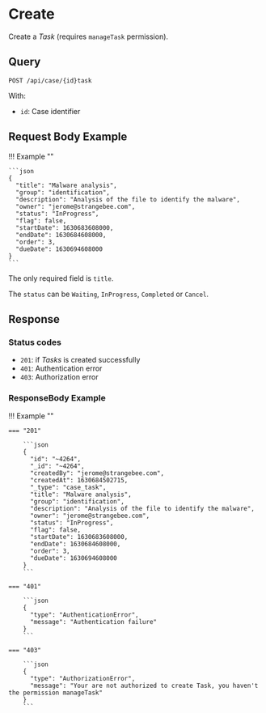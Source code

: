 # Create

Create a *Task* (requires `manageTask` permission).

## Query

```plain
POST /api/case/{id}task
```

With:

- `id`: Case identifier

##  Request Body Example

!!! Example ""

    ```json
    {
      "title": "Malware analysis",
      "group": "identification",
      "description": "Analysis of the file to identify the malware",
      "owner": "jerome@strangebee.com",
      "status": "InProgress",
      "flag": false,
      "startDate": 1630683608000,
      "endDate": 1630684608000,
      "order": 3,
      "dueDate": 1630694608000
    }
    ```

The only required field is `title`.

The `status` can be `Waiting`, `InProgress`, `Completed` or `Cancel`.

## Response

### Status codes

- `201`: if *Tasks* is created successfully
- `401`: Authentication error
- `403`: Authorization error

### ResponseBody Example

!!! Example ""

    === "201" 

        ```json
        {
          "id": "~4264",
          "_id": "~4264",
          "createdBy": "jerome@strangebee.com",
          "createdAt": 1630684502715,
          "_type": "case_task",
          "title": "Malware analysis",
          "group": "identification",
          "description": "Analysis of the file to identify the malware",
          "owner": "jerome@strangebee.com",
          "status": "InProgress",
          "flag": false,
          "startDate": 1630683608000,
          "endDate": 1630684608000,
          "order": 3,
          "dueDate": 1630694608000
        }
        ```

    === "401" 

        ```json
        {
          "type": "AuthenticationError",
          "message": "Authentication failure"
        }
        ```

    === "403"

        ```json
        {
          "type": "AuthorizationError",
          "message": "Your are not authorized to create Task, you haven't the permission manageTask"
        }
        ```